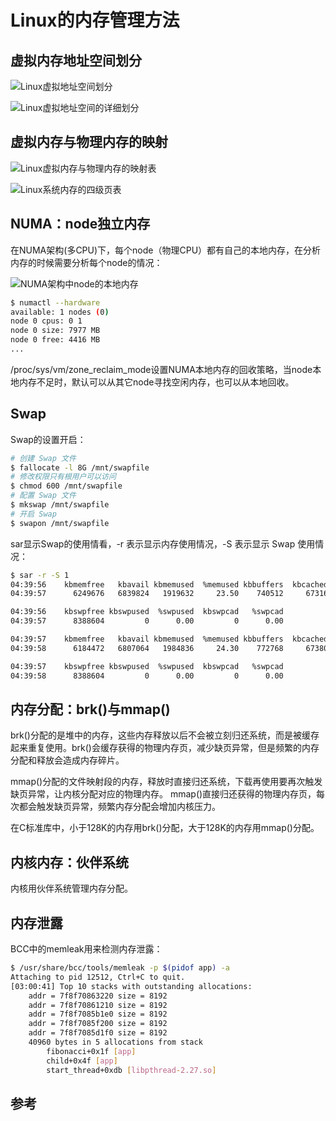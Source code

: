<!-- toc -->
# Linux的内存管理方法

## 虚拟内存地址空间划分

![Linux虚拟地址空间划分](/img/linux/memory-space.png)

![Linux虚拟地址空间的详细划分](/img/linux/memory-space-detail.png)

## 虚拟内存与物理内存的映射

![Linux虚拟内存与物理内存的映射表](/img/linux/memory-map.png)

![Linux系统内存的四级页表](/img/linux/memory-page-table.png)

## NUMA：node独立内存

在NUMA架构(多CPU)下，每个node（物理CPU）都有自己的本地内存，在分析内存的时候需要分析每个node的情况：

![NUMA架构中node的本地内存](/img/linux/numa-memory.png)

```sh
$ numactl --hardware
available: 1 nodes (0)
node 0 cpus: 0 1
node 0 size: 7977 MB
node 0 free: 4416 MB
...
```

/proc/sys/vm/zone_reclaim_mode设置NUMA本地内存的回收策略，当node本地内存不足时，默认可以从其它node寻找空闲内存，也可以从本地回收。

## Swap

Swap的设置开启：

```sh
# 创建 Swap 文件
$ fallocate -l 8G /mnt/swapfile
# 修改权限只有根用户可以访问
$ chmod 600 /mnt/swapfile
# 配置 Swap 文件
$ mkswap /mnt/swapfile
# 开启 Swap
$ swapon /mnt/swapfile
```

sar显示Swap的使用情看，-r 表示显示内存使用情况，-S 表示显示 Swap 使用情况：

```sh
$ sar -r -S 1
04:39:56    kbmemfree   kbavail kbmemused  %memused kbbuffers  kbcached  kbcommit   %commit  kbactive   kbinact   kbdirty
04:39:57      6249676   6839824   1919632     23.50    740512     67316   1691736     10.22    815156    841868         4

04:39:56    kbswpfree kbswpused  %swpused  kbswpcad   %swpcad
04:39:57      8388604         0      0.00         0      0.00

04:39:57    kbmemfree   kbavail kbmemused  %memused kbbuffers  kbcached  kbcommit   %commit  kbactive   kbinact   kbdirty
04:39:58      6184472   6807064   1984836     24.30    772768     67380   1691736     10.22    847932    874224        20

04:39:57    kbswpfree kbswpused  %swpused  kbswpcad   %swpcad
04:39:58      8388604         0      0.00         0      0.00
```

## 内存分配：brk()与mmap()

brk()分配的是堆中的内存，这些内存释放以后不会被立刻归还系统，而是被缓存起来重复使用。brk()会缓存获得的物理内存页，减少缺页异常，但是频繁的内存分配和释放会造成内存碎片。

mmap()分配的文件映射段的内存，释放时直接归还系统，下载再使用要再次触发缺页异常，让内核分配对应的物理内存。 mmap()直接归还获得的物理内存页，每次都会触发缺页异常，频繁内存分配会增加内核压力。

在C标准库中，小于128K的内存用brk()分配，大于128K的内存用mmap()分配。 

## 内核内存：伙伴系统

内核用伙伴系统管理内存分配。

## 内存泄露

BCC中的memleak用来检测内存泄露：

```sh
$ /usr/share/bcc/tools/memleak -p $(pidof app) -a
Attaching to pid 12512, Ctrl+C to quit.
[03:00:41] Top 10 stacks with outstanding allocations:
    addr = 7f8f70863220 size = 8192
    addr = 7f8f70861210 size = 8192
    addr = 7f8f7085b1e0 size = 8192
    addr = 7f8f7085f200 size = 8192
    addr = 7f8f7085d1f0 size = 8192
    40960 bytes in 5 allocations from stack
        fibonacci+0x1f [app]
        child+0x4f [app]
        start_thread+0xdb [libpthread-2.27.so] 
```

## 参考
